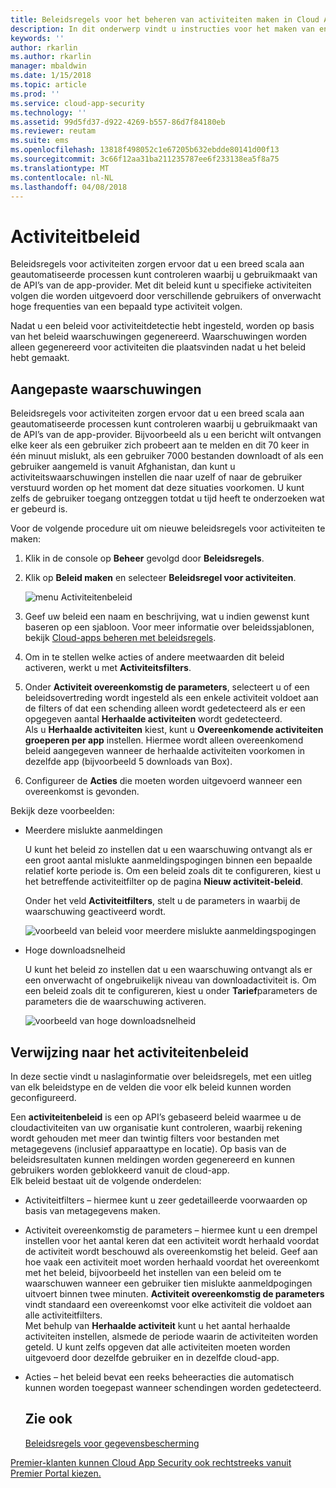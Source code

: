 ```yaml
---
title: Beleidsregels voor het beheren van activiteiten maken in Cloud App Security | Microsoft Docs
description: In dit onderwerp vindt u instructies voor het maken van en werken met beleidsregels voor activiteit.
keywords: ''
author: rkarlin
ms.author: rkarlin
manager: mbaldwin
ms.date: 1/15/2018
ms.topic: article
ms.prod: ''
ms.service: cloud-app-security
ms.technology: ''
ms.assetid: 99d5fd37-d922-4269-b557-86d7f84180eb
ms.reviewer: reutam
ms.suite: ems
ms.openlocfilehash: 13818f498052c1e67205b632ebdde80141d00f13
ms.sourcegitcommit: 3c66f12aa31ba211235787ee6f233138ea5f8a75
ms.translationtype: MT
ms.contentlocale: nl-NL
ms.lasthandoff: 04/08/2018
---
```

# <a name="activity-policies"></a>Activiteitbeleid
Beleidsregels voor activiteiten zorgen ervoor dat u een breed scala aan geautomatiseerde processen kunt controleren waarbij u gebruikmaakt van de API’s van de app-provider. Met dit beleid kunt u specifieke activiteiten volgen die worden uitgevoerd door verschillende gebruikers of onverwacht hoge frequenties van een bepaald type activiteit volgen.  
  
Nadat u een beleid voor activiteitdetectie hebt ingesteld, worden op basis van het beleid waarschuwingen gegenereerd. Waarschuwingen worden alleen gegenereerd voor activiteiten die plaatsvinden nadat u het beleid hebt gemaakt.
  
  
## <a name="custom-alerts"></a>Aangepaste waarschuwingen  
Beleidsregels voor activiteiten zorgen ervoor dat u een breed scala aan geautomatiseerde processen kunt controleren waarbij u gebruikmaakt van de API’s van de app-provider. Bijvoorbeeld als u een bericht wilt ontvangen elke keer als een gebruiker zich probeert aan te melden en dit 70 keer in één minuut mislukt, als een gebruiker 7000 bestanden downloadt of als een gebruiker aangemeld is vanuit Afghanistan, dan kunt u activiteitswaarschuwingen instellen die naar uzelf of naar de gebruiker verstuurd worden op het moment dat deze situaties voorkomen. U kunt zelfs de gebruiker toegang ontzeggen totdat u tijd heeft te onderzoeken wat er gebeurd is.  
  
Voor de volgende procedure uit om nieuwe beleidsregels voor activiteiten te maken:  
  
1.  Klik in de console op **Beheer** gevolgd door **Beleidsregels**.  
  
2.  Klik op **Beleid maken** en selecteer **Beleidsregel voor activiteiten**.  
  
     ![menu Activiteitenbeleid](./media/activity-policy-menu.png "menu Activiteitenbeleid")  
  
3.  Geef uw beleid een naam en beschrijving, wat u indien gewenst kunt baseren op een sjabloon. Voor meer informatie over beleidssjablonen, bekijk [Cloud-apps beheren met beleidsregels](control-cloud-apps-with-policies.md).  
  
4.  Om in te stellen welke acties of andere meetwaarden dit beleid activeren, werkt u met **Activiteitsfilters**.  
  
5.  Onder **Activiteit overeenkomstig de parameters**, selecteert u of een beleidsovertreding wordt ingesteld als een enkele activiteit voldoet aan de filters of dat een schending alleen wordt gedetecteerd als er een opgegeven aantal **Herhaalde activiteiten** wordt gedetecteerd.  
    Als u **Herhaalde activiteiten** kiest, kunt u **Overeenkomende activiteiten groeperen per app** instellen. Hiermee wordt alleen overeenkomend beleid aangegeven wanneer de herhaalde activiteiten voorkomen in dezelfde app (bijvoorbeeld 5 downloads van Box).  
  
6.  Configureer de **Acties** die moeten worden uitgevoerd wanneer een overeenkomst is gevonden.  
  
Bekijk deze voorbeelden:  
  
-   Meerdere mislukte aanmeldingen  
  
     U kunt het beleid zo instellen dat u een waarschuwing ontvangt als er een groot aantal mislukte aanmeldingspogingen binnen een bepaalde relatief korte periode is. Om een beleid zoals dit te configureren, kiest u het betreffende activiteitfilter op de pagina **Nieuw activiteit-beleid**.  
  
     Onder het veld **Activiteitfilters**, stelt u de parameters in waarbij de waarschuwing geactiveerd wordt.  
  
     ![voorbeeld van beleid voor meerdere mislukte aanmeldingspogingen](./media/multiple-failed-log-on-attempts-policy-example.png "voorbeeld van beleid voor meerdere mislukte aanmeldingspogingen")  
  
-   Hoge downloadsnelheid  
  
     U kunt het beleid zo instellen dat u een waarschuwing ontvangt als er een onverwacht of ongebruikelijk niveau van downloadactiviteit is. Om een beleid zoals dit te configureren, kiest u onder **Tarief**parameters de parameters die de waarschuwing activeren.  
  
     ![voorbeeld van hoge downloadsnelheid](./media/high-download-rate-example.png "voorbeeld van hoge downloadsnelheid")  
  
  
## <a name="activity-policy-reference"></a>Verwijzing naar het activiteitenbeleid  
In deze sectie vindt u naslaginformatie over beleidsregels, met een uitleg van elk beleidstype en de velden die voor elk beleid kunnen worden geconfigureerd.  
  
Een **activiteitenbeleid** is een op API’s gebaseerd beleid waarmee u de cloudactiviteiten van uw organisatie kunt controleren, waarbij rekening wordt gehouden met meer dan twintig filters voor bestanden met metagegevens (inclusief apparaattype en locatie). Op basis van de beleidsresultaten kunnen meldingen worden gegenereerd en kunnen gebruikers worden geblokkeerd vanuit de cloud-app.   
Elk beleid bestaat uit de volgende onderdelen:  
  
- Activiteitfilters – hiermee kunt u zeer gedetailleerde voorwaarden op basis van metagegevens maken.  
  
- Activiteit overeenkomstig de parameters – hiermee kunt u een drempel instellen voor het aantal keren dat een activiteit wordt herhaald voordat de activiteit wordt beschouwd als overeenkomstig het beleid.  Geef aan hoe vaak een activiteit moet worden herhaald voordat het overeenkomt met het beleid, bijvoorbeeld het instellen van een beleid om te waarschuwen wanneer een gebruiker tien mislukte aanmeldpogingen uitvoert binnen twee minuten.  **Activiteit overeenkomstig de parameters** vindt standaard een overeenkomst voor elke activiteit die voldoet aan alle activiteitfilters.   
  Met behulp van **Herhaalde activiteit** kunt u het aantal herhaalde activiteiten instellen, alsmede de periode waarin de activiteiten worden geteld. U kunt zelfs opgeven dat alle activiteiten moeten worden uitgevoerd door dezelfde gebruiker en in dezelfde cloud-app.  
  
  
- Acties – het beleid bevat een reeks beheeracties die automatisch kunnen worden toegepast wanneer schendingen worden gedetecteerd.  
  ## <a name="see-also"></a>Zie ook  
  [Beleidsregels voor gegevensbescherming](data-protection-policies.md)   

[Premier-klanten kunnen Cloud App Security ook rechtstreeks vanuit Premier Portal kiezen.](https://premier.microsoft.com/)  
  
  